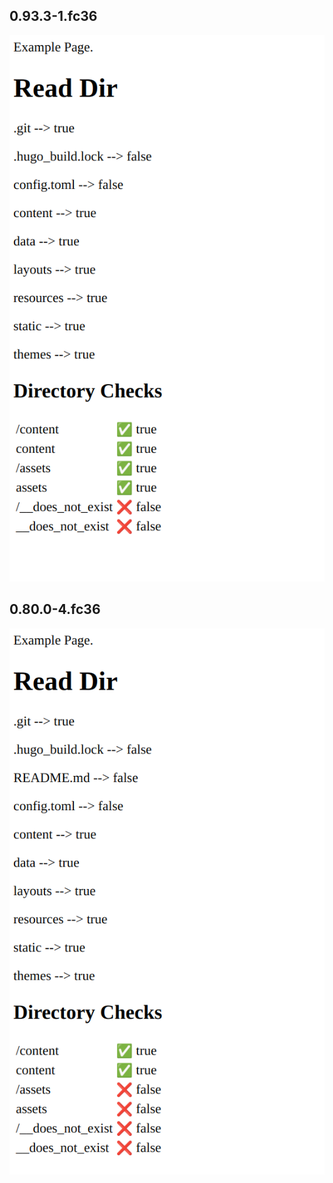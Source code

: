 ## 0.93.3-1.fc36

![Screenshot of site](screenshot-0.93.png)

## 0.80.0-4.fc36

![Screenshot of site](screenshot-0.80.png)